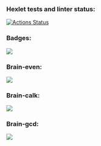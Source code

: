 ### Hexlet tests and linter status:
[![Actions Status](https://github.com/CkanDal/frontend-project-lvl1/workflows/hexlet-check/badge.svg)](https://github.com/CkanDal/frontend-project-lvl1/actions)
### Badges:
<a href="https://codeclimate.com/github/CkanDal/frontend-project-lvl1/maintainability"><img src="https://api.codeclimate.com/v1/badges/b9dcc0beec5dac9757cb/maintainability" /></a>
### Brain-even:
<a href="https://asciinema.org/a/EtUAZG0jEgpii9S2YoWQKz8iT" target="_blank"><img src="https://asciinema.org/a/EtUAZG0jEgpii9S2YoWQKz8iT.svg" /></a>
### Brain-calk:
<a href="https://asciinema.org/a/zlPYFz1dq1FLpXexx6WUzRsG9" target="_blank"><img src="https://asciinema.org/a/zlPYFz1dq1FLpXexx6WUzRsG9.svg" /></a>
### Brain-gcd:
<a href="https://asciinema.org/a/42UpJnKDfCvhuNeMX0VWHqYEQ" target="_blank"><img src="https://asciinema.org/a/42UpJnKDfCvhuNeMX0VWHqYEQ.svg" /></a>
